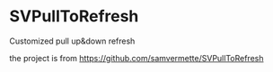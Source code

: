 # SVPullToRefresh
Customized pull up&amp;down refresh


the project is from https://github.com/samvermette/SVPullToRefresh

